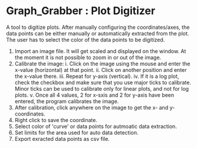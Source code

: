 # Graph_Grabber : Plot Digitizer
A tool to digitize plots. After manually configuring the coordinates/axes, the data points can be either manually or automatically extracted from the plot. The user has to select the color of the data points to be digitized.

1. Import an image file. It will get scaled and displayed on the window. At the moment it is not possible to zoom in or out of the image.
2. Calibrate the image:
  i. Click on the image using the mouse and enter the x-value (horizontal) at that point.
  ii. Click on another position and enter the x-value there.
  iii. Repeat for y-axis (vertical).
  iv. If it is a log plot, check the checkbox and make sure that you use major ticks to calibrate. Minor ticks can be used to calibrate only for linear plots, and not for log plots.
  v. Once all 4 values, 2 for x-sxis and 2 for y-axis have been entered, the program calibrates the image. 
 3. After calibration, click anywhere on the image to get the x- and y-coordinates.
 4. Right click to save the coordinate.
 5. Select color of 'curve' or data points for autmoatic data extraction.
 6. Set limits for the area used for auto data detection.
 7. Export exracted data points as csv file.
